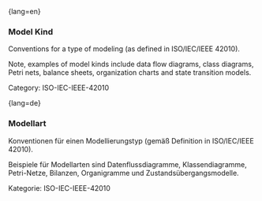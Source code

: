 {lang=en}
### Model Kind

Conventions for a type of modeling (as defined in ISO/IEC/IEEE 42010).

Note, examples of model kinds include data flow diagrams, class diagrams, Petri nets, balance sheets, organization charts and state transition models.

Category: ISO-IEC-IEEE-42010

{lang=de}
### Modellart

Konventionen für einen Modellierungstyp (gemäß Definition in
ISO/IEC/IEEE 42010).

Beispiele für Modellarten sind Datenflussdiagramme, Klassendiagramme,
Petri-Netze, Bilanzen, Organigramme und Zustandsübergangsmodelle.

Kategorie: ISO-IEC-IEEE-42010

